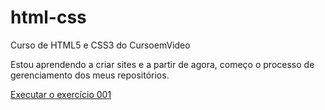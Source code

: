 # html-css
 Curso de HTML5 e CSS3 do CursoemVideo

Estou aprendendo a criar sites e a partir de agora, começo o processo de gerenciamento dos meus repositórios.

<a href="https://nunestalita.github.io/html-css/Exercícios/001/index.html">Executar o exercício 001</a>